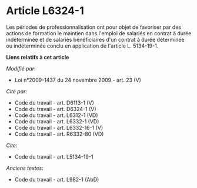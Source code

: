 # Article L6324-1

Les périodes de professionnalisation ont pour objet de favoriser par des actions de formation le maintien dans l'emploi de
salariés en contrat à durée indéterminée et de salariés bénéficiaires d'un contrat à durée déterminée ou indéterminée conclu
en application de l'article L. 5134-19-1.

**Liens relatifs à cet article**

_Modifié par_:

  - Loi n°2009-1437 du 24 novembre 2009 - art. 23 (V)

_Cité par_:

  - Code du travail - art. D6113-1 (V)
  - Code du travail - art. D6324-1 (V)
  - Code du travail - art. L6312-1 (VD)
  - Code du travail - art. L6332-1 (VD)
  - Code du travail - art. L6332-16-1 (V)
  - Code du travail - art. R6332-80 (VD)

_Cite_:

  - Code du travail - art. L5134-19-1

_Anciens textes_:

  - Code du travail - art. L982-1 (AbD)
